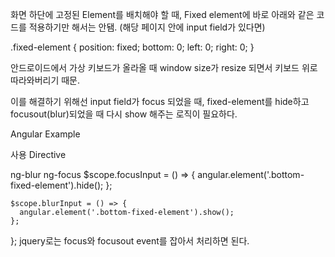 화면 하단에 고정된 Element를 배치해야 할 때, Fixed element에 바로 아래와 같은 코드를 적용하기만 해서는 안됌. (해당 페이지 안에 input field가 있다면)

.fixed-element { position: fixed; bottom: 0; left: 0; right: 0; }

안드로이드에서 가상 키보드가 올라올 때 window size가 resize 되면서 키보드 위로 따라와버리기 때문.

이를 해결하기 위해선 input field가 focus 되었을 때, fixed-element를 hide하고 focusout(blur)되었을 때 다시 show 해주는 로직이 필요하다.

Angular Example

사용 Directive

ng-blur
ng-focus
$scope.focusInput = () => {
      angular.element('.bottom-fixed-element').hide();
    };

    $scope.blurInput = () => {
      angular.element('.bottom-fixed-element').show();
    };
};
jquery로는 focus와 focusout event를 잡아서 처리하면 된다.
